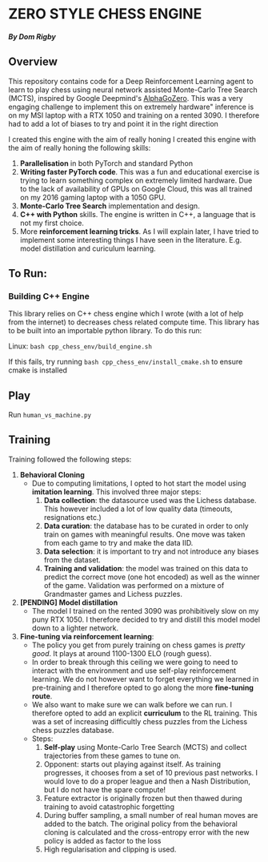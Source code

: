 # ZERO STYLE CHESS ENGINE
#####  By Dom Rigby

## Overview
This repository contains code for a Deep Reinforcement Learning agent to learn to play chess using neural network assisted 
Monte-Carlo Tree Search (MCTS), inspired by Google Deepmind's [AlphaGoZero](https://www.google.com/search?q=alpha+go+zero+paper&client=ubuntu-sn&hs=JWS&sca_esv=c9803a166ab8e7a0&channel=fs&sxsrf=ADLYWIJkjbSEES--hpoPf2U7wdxifl9_gg%3A1736708404696&ei=NBGEZ8eWKoe7hbIPx7_v4Ak&ved=0ahUKEwjHgKn87vCKAxWHXUEAHcffG5wQ4dUDCBA&uact=5&oq=alpha+go+zero+paper&gs_lp=Egxnd3Mtd2l6LXNlcnAiE2FscGhhIGdvIHplcm8gcGFwZXIyBxAjGLECGCcyCxAAGIAEGJECGIoFMgsQABiABBiGAxiKBTILEAAYgAQYhgMYigUyBRAAGO8FMggQABiABBiiBEjUCVDfBljSCHABeACQAQCYAaMBoAHUA6oBAzEuM7gBA8gBAPgBAZgCAqAChwHCAgoQABiwAxjWBBhHmAMAiAYBkAYIkgcDMS4xoAfTFg&sclient=gws-wiz-serp). This was a very engaging challenge to 
implement this on extremely hardware" inference is on my MSI laptop with a RTX 1050 and training on a rented 3090. I therefore
had to add a lot of biases to try and point it in the right direction 

I created this engine with the aim of really honing I created this engine with the aim of really honing the following skills:
1. **Parallelisation** in both PyTorch and standard Python
2. **Writing faster PyTorch code**. This was a fun and educational exercise is trying to learn something complex on extremely 
limited hardware. Due to the lack of availability of GPUs on Google Cloud, this was all trained on my 2016 gaming laptop with a 1050 GPU.
3. **Monte-Carlo Tree Search** implementation and design.
4. **C++ with Python** skills. The engine is written in C++, a language that is not my first choice.
5. More **reinforcement learning tricks**. As I will explain later, I have tried to implement some interesting things I have seen in the literature. E.g. model distillation and curiculum learning.

## To Run:
### Building C++ Engine
This library relies on C++ chess engine which I wrote (with a lot of help from the internet) to decreases chess related 
compute time. This library has to be built into an importable python library. To do this run:

Linux:
```bash cpp_chess_env/build_engine.sh```

If this fails, try running ```bash cpp_chess_env/install_cmake.sh``` to ensure cmake is installed

## Play
Run ```human_vs_machine.py```

## Training
Training followed the following steps:

1. **Behavioral Cloning**
   * Due to computing limitations, I opted to hot start the model using **imitation learning**. This involved three major steps:
     1. **Data collection**: the datasource used was the Lichess database. This however included a lot of low quality data (timeouts, resignations etc.)
     2. **Data curation**: the database has to be curated in order to only train on games with meaningful results. One move was taken from each game to try and make the data IID.
     3. **Data selection**: it is important to try and not introduce any biases from the dataset.
     4. **Training and validation**: the model was trained on this data to predict the correct move (one hot encoded) as well as the winner of the game.
        Validation was performed on a mixture of Grandmaster games and Lichess puzzles.
2. **[PENDING] Model distillation**
   * The model I trained on the rented 3090 was prohibitively slow on my puny RTX 1050. I therefore decided to try and distill this model
   model down to a lighter network.
3. **Fine-tuning via reinforcement learning**:
   * The policy you get from purely training on chess games is *pretty good*. It plays at around 1100-1300 ELO (rough guess).
   * In order to break through this ceiling we were going to need to interact with the environment and use self-play reinforcement
    learning. We do not however want to forget everything we learned in pre-training and I therefore opted to go along the more 
    **fine-tuning route**.
   * We also want to make sure we can walk before we can run. I therefore opted to add an explicit **curriculum** to the RL training. This
   was a set of increasing difficultly chess puzzles from the Lichess chess puzzles database.
   * Steps:
     1. **Self-play** using Monte-Carlo Tree Search (MCTS) and collect trajectories from these games to tune on.
     2. Opponent: starts out playing against itself. As training progresses, it chooses from a set of 10 previous past networks. I would love
     to do a proper league and then a Nash Distribution, but I do not have the spare compute!
     2. Feature extractor is originally frozen but then thawed during training to avoid catastrophic forgetting
     3. During buffer sampling, a small number of real human moves are added to the batch. The original policy from the 
     behavioral cloning is calculated and the cross-entropy error with the new policy is added as factor to the loss
     4. High regularisation and clipping is used.




